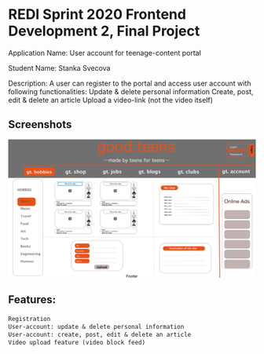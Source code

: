 # REDI Sprint 2020 Frontend Development 2, Final Project

Application Name: User account for teenage-content portal

Student Name: Stanka Svecova

Description: A user can register to the portal and access user account with following functionalities: Update & delete personal information Create, post, edit & delete an article Upload a video-link (not the video itself)

## Screenshots

![screen shot](homepage_proposal.png)

## Features:

    Registration
    User-account: update & delete personal information
    User-account: create, post, edit & delete an article
    Video upload feature (video block feed)
